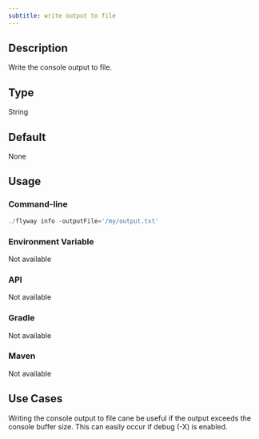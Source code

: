 ```yaml
---
subtitle: write output to file
---
```


## Description

Write the console output to file.


## Type

String

## Default

None

## Usage

### Command-line

```powershell
./flyway info -outputFile='/my/output.txt'
```

### Environment Variable

Not available

### API

Not available

### Gradle

Not available

### Maven

Not available

## Use Cases

Writing the console output to file cane be useful if the output exceeds the console buffer size.
This can easily occur if debug (-X) is enabled.
